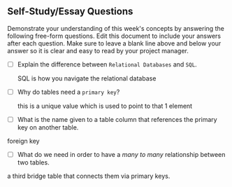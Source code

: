 ## Self-Study/Essay Questions

Demonstrate your understanding of this week's concepts by answering the following free-form questions. Edit this document to include your answers after each question. Make sure to leave a blank line above and below your answer so it is clear and easy to read by your project manager.

- [ ] Explain the difference between `Relational Databases` and `SQL`.

  SQL is how you navigate the relational database

- [ ] Why do tables need a `primary key`?

  this is a unique value which is used to point to that 1 element

- [ ] What is the name given to a table column that references the primary key on another table.

foreign key

- [ ] What do we need in order to have a _many to many_ relationship between two tables.

a third bridge table that connects them via primary keys.